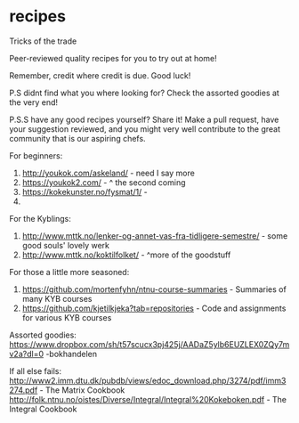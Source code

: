 # recipes
Tricks of the trade

Peer-reviewed quality recipes for you to try out at home!

Remember, credit where credit is due. Good luck!

P.S didnt find what you where looking for?
Check the assorted goodies at the very end!

P.S.S have any good recipes yourself?
Share it! Make a pull request, have your suggestion reviewed, and you might very well contribute to the great community that is our aspiring chefs.

For beginners:

1. http://youkok.com/askeland/           - need I say more
2. https://youkok2.com/                  - ^ the second coming
3. https://kokekunster.no/fysmat/1/      -
4. 

For the Kyblings:
1. http://www.mttk.no/lenker-og-annet-vas-fra-tidligere-semestre/         - some good souls' lovely werk
2. http://www.mttk.no/koktilfolket/                                       - ^more of the goodstuff

For those a little more seasoned:
1. https://github.com/mortenfyhn/ntnu-course-summaries - Summaries of many KYB courses
2. https://github.com/kjetilkjeka?tab=repositories     - Code and assignments for various KYB courses



Assorted goodies:
https://www.dropbox.com/sh/t57scucx3pj425j/AADaZ5ylb6EUZLEX0ZQy7mv2a?dl=0 -bokhandelen



If all else fails:
http://www2.imm.dtu.dk/pubdb/views/edoc_download.php/3274/pdf/imm3274.pdf - The Matrix Cookbook
http://folk.ntnu.no/oistes/Diverse/Integral/Integral%20Kokeboken.pdf      - The Integral Cookbook
